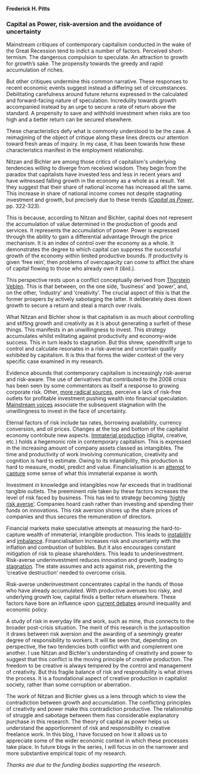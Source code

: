 <b>Frederick H. Pitts</b>

<h3>Capital as Power, risk-aversion and the avoidance of uncertainty</h3>

<p>Mainstream critiques of contemporary capitalism conducted in the wake of the Great Recession tend to indict  a number of factors. Perceived short-termism. The dangerous compulsion to speculate. An attraction to growth for growth’s sake. The propensity towards the greedy and rapid accumulation of riches.

But other critiques undermine this common narrative. These responses to recent economic events suggest instead a differing set of circumstances. Debilitating carefulness around future returns expressed in the calculated and forward-facing nature of speculation. Incredulity towards growth accompanied instead by an urge to secure a rate of return above the standard. A propensity to save and withhold investment when risks are too high and a better return can be secured elsewhere.

These characteristics defy what is commonly understood to be the case. A reimagining of the object of critique along these lines directs our attention toward fresh areas of inquiry. In my case, it has been towards how these characteristics manifest in the employment relationship.

Nitzan and Bichler are among those critics of capitalism's underlying tendencies willing to diverge from received wisdom. They begin from the paradox that capitalists have invested less and less in recent years and have witnessed falling growth in the economy as a whole as a result. Yet they suggest that their share of national income has increased all the same. This increase in share of national income comes not despite stagnating investment and growth, but precisely due to these trends (<a href="http://bnarchives.yorku.ca/259/" target="_blank" rel="noopener noreferrer"><em>Capital as Power</em></a>, pp. 322-323).

This is because, according to Nitzan and Bichler, capital does not represent the accumulation of value determined in the production of goods and services. It represents the accumulation of power. Power is expressed through the ability to gain a differential advantage through the price mechanism. It is an index of control over the economy as a whole. It demonstrates the degree to which capital can suppress the successful growth of the economy within limited productive bounds. If productivity is given ‘free rein’, then problems of overcapacity can come to afflict the share of capital flowing to those who already own it (ibid.).

This perspective rests upon a conflict conceptually derived from <a href="http://en.wikipedia.org/wiki/Thorstein_Veblen" target="_blank" rel="noopener noreferrer">Thorstein Veblen</a>. This is that between, on the one side, ‘business’ and ‘power’, and, on the other, ‘industry’ and ‘creativity’. The crucial aspect of this is that the former prospers by actively sabotaging the latter. It deliberately does down growth to secure a return and steal a march over rivals.

What Nitzan and Bichler show is that capitalism is as much about controlling and stifling growth and creativity as it is about generating a surfeit of these things. This manifests in an unwillingness to invest. This strategy accumulates whilst militating against productivity and economy-wide success. This in turn leads to stagnation. But this shrew, spendthrift urge to control and calculate resonates in a risk-averse and uncertain quality exhibited by capitalism. It is this that forms the wider context of the very specific case examined in my research.

Evidence abounds that contemporary capitalism is increasingly risk-averse and risk-aware. The use of derivatives that contributed to the 2008 crisis has been seen by some commentators as itself a response to growing corporate risk. Other, <a href="http://www.versobooks.com/books/1567-utopia-or-bust" target="_blank" rel="noopener noreferrer">more radical sources</a>, perceive a lack of risk-free outlets for profitable investment pushing wealth into financial speculation. <a href="http://www.policy-network.net/pno_detail.aspx?ID=4629&amp;title=Techno-optimism">Mainstream voices</a> associate the subsequent stagnation with the unwillingness to invest in the face of uncertainty.

Eternal factors of risk include tax rates, borrowing availability, currency conversion, and oil prices. Changes at the top and bottom of the capitalist economy contribute new aspects. <a href="http://www.generation-online.org/c/fcimmateriallabour3.htm" target="_blank" rel="noopener noreferrer">Immaterial production</a> (digital, creative, etc.) holds a hegemonic role in contemporary capitalism. This is expressed in the increasing amount of company assets classed as intangibles. The time and productivity of work involving communication, creativity and cognition is hard to estimate. Owing to its intangibility, this production is hard to measure, model, predict and value. Financialisation is an <a href="https://theconversation.com/to-know-whether-we-face-a-new-dot-com-bubble-look-at-how-we-work-and-consume-25726" target="_blank" rel="noopener noreferrer">attempt</a> to <a href="http://www.francoangeli.it/riviste/Scheda_Rivista.aspx?IDArticolo=50610&amp;Tipo=Articolo%20PDF&amp;lingua=en&amp;idRivista=83">capture</a> some sense of what this immaterial expanse is worth.

Investment in knowledge and intangibles now far exceeds that in traditional tangible outlets. The preeminent role taken by these factors increases the level of risk faced by business. This has led to strategy becoming <a href="http://www.policy-network.net/pno_detail.aspx?ID=4629&amp;title=Techno-optimism" target="_blank" rel="noopener noreferrer">‘highly risk averse’</a>. Companies hoard cash rather than investing and spending their funds on innovations. This risk aversion shores up the share prices of companies and thus secures the remuneration of directors.

Financial markets make speculative attempts at measuring the hard-to-capture wealth of immaterial, intangible production. This leads to <a href="https://theconversation.com/to-know-whether-we-face-a-new-dot-com-bubble-look-at-how-we-work-and-consume-25726" target="_blank" rel="noopener noreferrer">instability</a> and <a href="http://www.francoangeli.it/riviste/Scheda_Rivista.aspx?IDArticolo=50610&amp;Tipo=Articolo%20PDF&amp;lingua=en&amp;idRivista=83" target="_blank" rel="noopener noreferrer">imbalance</a>. Financialisation increases risk and uncertainty with the inflation and combustion of bubbles. But it also encourages constant mitigation of risk to please shareholders. This leads to underinvestment. Risk-averse underinvestment reduces innovation and growth, leading to <a href="http://www.voxeu.org/content/secular-stagnation-facts-causes-and-cures">stagnation</a>. The state assumes and acts against risk, preventing the ‘creative destruction’ needed to overcome crisis.

Risk-averse underinvestment concentrates capital in the hands of those who have already accumulated. With productive avenues too risky, and underlying growth low, capital finds a better return elsewhere. These factors have bore an influence upon <a href="http://www.hup.harvard.edu/catalog.php?isbn=9780674430006" target="_blank" rel="noopener noreferrer">current debates</a> around inequality and economic policy.

A study of risk in everyday life and work, such as mine, thus connects to the broader post-crisis situation. The merit of this research is the juxtaposition it draws between risk aversion and the awarding of a seemingly greater degree of responsibility to workers. It will be seen that, depending on perspective, the two tendencies both conflict with and complement one another. I use Nitzan and Bichler's understanding of creativity and power to suggest that this conflict is the moving principle of creative production. The freedom to be creative is always tempered by the control and management of creativity. But this fragile balance of risk and responsibility is what drives the process. It is a foundational aspect of creative production in capitalist society, rather than some corruption or aberration.

The work of Nitzan and Bichler gives us a lens through which to view the contradiction between growth and accumulation. The conflicting principles of creativity and power make this contradiction productive. The relationship of struggle and sabotage between them has considerable explanatory purchase in this research. The theory of capital as power helps us understand the apportionment of risk and responsibility in creative freelance work. In this blog, I have focused on how it allows us to appreciate some of the wider economic context in which these processes take place.  In future blogs in the series, I will focus in on the narrower and more substantive empirical topic of my research.

<em>Thanks are due to the funding bodies supporting the research.</em></p>

